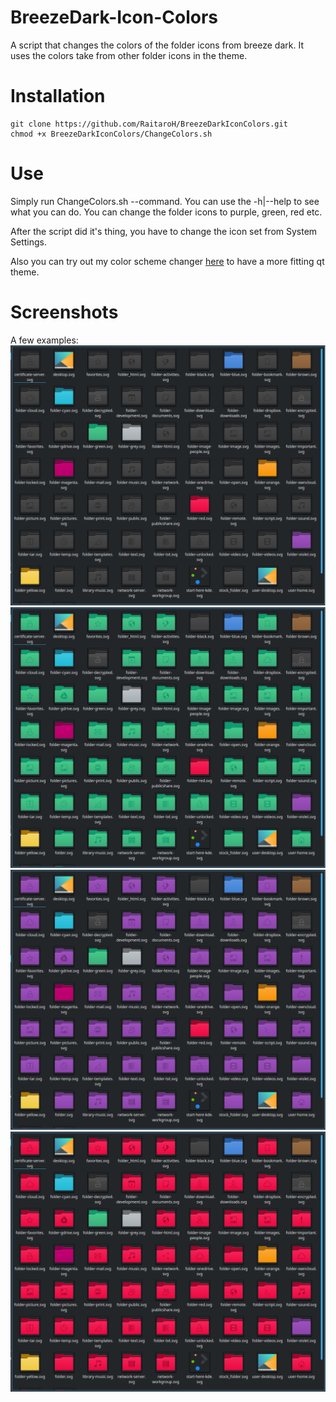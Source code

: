 # BreezeDark-Icon-Colors
A script that changes the colors of the folder icons from breeze dark. It uses the colors take from other folder icons in the theme.

# Installation
```
git clone https://github.com/RaitaroH/BreezeDarkIconColors.git
chmod +x BreezeDarkIconColors/ChangeColors.sh
```

# Use
Simply run ChangeColors.sh --command. You can use the -h|--help to see what you can do. You can change the folder icons to purple, green, red etc.

After the script did it's thing, you have to change the icon set from System Settings.

Also you can try out my color scheme changer [here](https://github.com/RaitaroH/BreezeDarkColorSchemes) to have a more fitting qt theme.

# Screenshots

A few examples:
![alt-tag](https://raw.githubusercontent.com/RaitaroH/BreezeDark-Icon-Colors/master/Images/BlackIcons.png)
![alt-tag](https://raw.githubusercontent.com/RaitaroH/BreezeDark-Icon-Colors/master/Images/GreenIcons.png)
![alt-tag](https://raw.githubusercontent.com/RaitaroH/BreezeDark-Icon-Colors/master/Images/PurpleIcons.png)
![alt-tag](https://raw.githubusercontent.com/RaitaroH/BreezeDark-Icon-Colors/master/Images/RedIcons.png)
